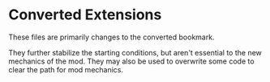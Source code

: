 ﻿# Converted Extensions

These files are primarily changes to the converted bookmark. 

They further stabilize the starting conditions, but aren't essential to the new mechanics of the mod.
They may also be used to overwrite some code to clear the path for mod mechanics.
